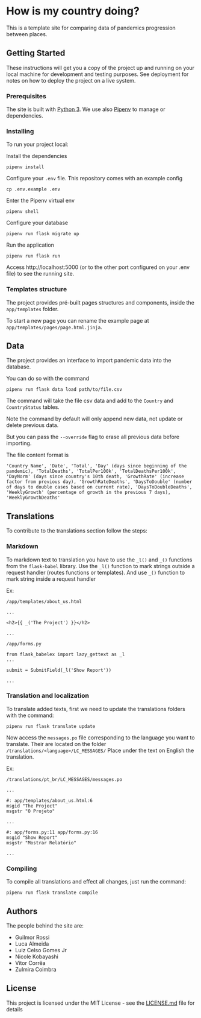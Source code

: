 # How is my country doing?

This is a template site for comparing data of pandemics progression between places.

## Getting Started

These instructions will get you a copy of the project up and running on your local machine for development and testing purposes. See deployment for notes on how to deploy the project on a live system.

### Prerequisites

The site is built with [Python 3](https://www.python.org/downloads/).
We use also [Pipenv](https://github.com/pypa/pipenv) to manage or dependencies.

### Installing

To run your project local:

Install the dependencies

```
pipenv install
```

Configure your `.env` file. This repository comes with an example config

```
cp .env.example .env
```

Enter the Pipenv virtual env

```
pipenv shell
```

Configure your database
```
pipenv run flask migrate up
```

Run the application

```
pipenv run flask run
```

Access http://localhost:5000 (or to the other port configured on your .env file) to see the running site.

### Templates structure

The project provides pré-built pages structures and components, inside the `app/templates` folder.

To start a new page you can rename the example page at `app/templates/pages/page.html.jinja`.

## Data

The project provides an interface to import pandemic data into the database.

You can do so with the command

```
pipenv run flask data load path/to/file.csv
```

The command will take the file csv data and add to the `Country` and `CountryStatus` tables.

Note the command by default will only append new data, not update or delete previous data.

But you can pass the `--override` flag to erase all previous data before importing.

The file content format is

```
'Country Name', 'Date', 'Total', 'Day' (days since beginning of the pandemic), 'TotalDeaths', 'TotalPer100k', 'TotalDeathsPer100k', 'DayNorm' (days since country's 10th death, 'GrowthRate' (increase factor from previous day), 'GrowthRateDeaths', 'DaysToDouble' (number of days to double cases based on current rate), 'DaysToDoubleDeaths', 'WeeklyGrowth' (percentage of growth in the previous 7 days), 'WeeklyGrowthDeaths'
```

## Translations

To contribute to the translations section follow the steps:

### Markdown

To markdown text to translation you have to use the `_l()` and `_()` functions from the `flask-babel` library. Use the `_l()` function to mark strings outside a request handler (routes functions or templates). And use `_()` function to mark string inside a request handler

Ex:

`/app/templates/about_us.html`
```
...

<h2>{{ _('The Project') }}</h2>

...
```

`/app/forms.py`
```
from flask_babelex import lazy_gettext as _l
...

submit = SubmitField(_l('Show Report'))

...
```

### Translation and localization

To translate added texts, first we need to update the translations folders with the command:


```
pipenv run flask translate update
```

Now access the `messages.po` file corresponding to the language you want to translate. Their are located on the folder `/translations/<language>/LC_MESSAGES/`
Place under the text on English the translation.

Ex:

`/translations/pt_br/LC_MESSAGES/messages.po`

```
...

#: app/templates/about_us.html:6
msgid "The Project"
msgstr "O Projeto"

...

#: app/forms.py:11 app/forms.py:16
msgid "Show Report"
msgstr "Mostrar Relatório"

...
```

### Compiling

To compile all translations and effect all changes, just run the command:

```
pipenv run flask translate compile
```

## Authors

The people behind the site are:

- Guilmor Rossi
- Luca Almeida
- Luiz Celso Gomes Jr
- Nicole Kobayashi
- Vitor Corrêa
- Zulmira Coimbra

## License

This project is licensed under the MIT License - see the [LICENSE.md](LICENSE.md) file for details
